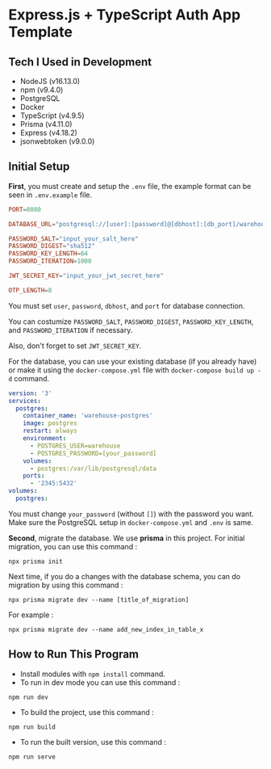 # Express.js + TypeScript Auth App Template

## Tech I Used in Development
- NodeJS (v16.13.0)
- npm (v9.4.0)
- PostgreSQL
- Docker
- TypeScript (v4.9.5)
- Prisma (v4.11.0)
- Express (v4.18.2)
- jsonwebtoken (v9.0.0)

## Initial Setup

**First**, you must create and setup the `.env` file, the example format can be seen in `.env.example` file.

```toml
PORT=8080

DATABASE_URL="postgresql://[user]:[password]@[dbhost]:[db_port]/warehouse?schema=public"

PASSWORD_SALT="input_your_salt_here"
PASSWORD_DIGEST="sha512"
PASSWORD_KEY_LENGTH=64
PASSWORD_ITERATION=1000

JWT_SECRET_KEY="input_your_jwt_secret_here"

OTP_LENGTH=8
```
You must set `user`, `password`, `dbhost`, and `port` for database connection.

You can costumize `PASSWORD_SALT`, `PASSWORD_DIGEST`, `PASSWORD_KEY_LENGTH`, and `PASSWORD_ITERATION` if necessary.

Also, don't forget to set `JWT_SECRET_KEY`.

For the database, you can use your existing database (if you already have) or make it using the `docker-compose.yml` file with `docker-compose build up -d` command.
```yml
version: '3'
services:
  postgres:
    container_name: 'warehouse-postgres'
    image: postgres
    restart: always
    environment:
      - POSTGRES_USER=warehouse
      - POSTGRES_PASSWORD=[your_password]
    volumes:
      - postgres:/var/lib/postgresql/data
    ports:
      - '2345:5432'
volumes:
  postgres:

```
You must change `your_password` (without `[]`) with the password you want. Make sure the PostgreSQL setup in `docker-compose.yml` and `.env` is same.

**Second**, migrate the database. We use **prisma** in this project. For initial migration, you can use this command :
```
npx prisma init
```

Next time, if you do a changes with the database schema, you can do migration by using this command :
```
npx prisma migrate dev --name [title_of_migration]
```
For example :
```
npx prisma migrate dev --name add_new_index_in_table_x
```


## How to Run This Program
- Install modules with `npm install` command.
- To run in dev mode you can use this command :
```commandLine
npm run dev
```
- To build the project, use this command :
```commanLine
npm run build
```
- To run the built version, use this command :
```commandLine
npm run serve
```
